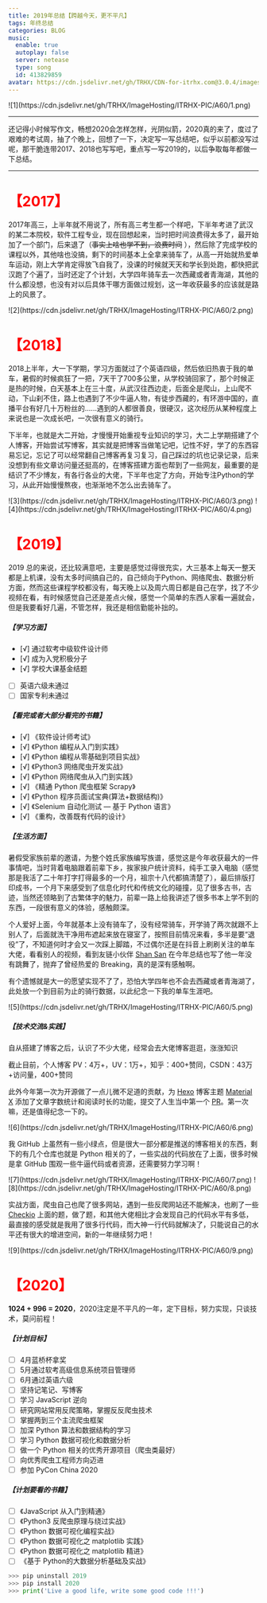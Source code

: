 ```yaml
---
title: 2019年总结【跨越今天，更不平凡】
tags: 年终总结
categories: BLOG
music:
  enable: true
  autoplay: false
  server: netease
  type: song
  id: 413829859
avatar: https://cdn.jsdelivr.net/gh/TRHX/CDN-for-itrhx.com@3.0.4/images/trhx.png
---
```


<fancybox>
![1](https://cdn.jsdelivr.net/gh/TRHX/ImageHosting/ITRHX-PIC/A60/1.png)
</fancybox>

<!--more-->

---

还记得小时候写作文，畅想2020会怎样怎样，光阴似箭，2020真的来了，度过了艰难的考试周，抽了个晚上，回想了一下，决定写一写总结吧，似乎以前都没写过呢，那干脆连带2017、2018也写写吧，重点写一写2019的，以后争取每年都做一下总结。

---

#  <font color=#FF000>【2017】</font>

2017年高三，上半年就不用说了，所有高三考生都一个样吧，下半年考进了武汉的某二本院校，软件工程专业，现在回想起来，当时把时间浪费得太多了，最开始加了一个部门，后来退了（~~事实上啥也学不到，浪费时间~~ ），然后除了完成学校的课程以外，其他啥也没搞，剩下的时间基本上全拿来骑车了，从高一开始就热爱单车运动，刚上大学肯定得放飞自我了，没课的时候就天天和学长到处跑，都快把武汉跑了个遍了，当时还定了个计划，大学四年骑车去一次西藏或者青海湖，其他的什么都没想，也没有对以后具体干哪方面做过规划，这一年收获最多的应该就是路上的风景了。

<fancybox>
![2](https://cdn.jsdelivr.net/gh/TRHX/ImageHosting/ITRHX-PIC/A60/2.png)
</fancybox>

# <font color=#FF000>【2018】</font>

2018上半年，大一下学期，学习方面就过了个英语四级，然后依旧热衷于我的单车，暑假的时候疯狂了一把，7天干了700多公里，从学校骑回家了，那个时候正是热的时候，白天基本上在三十度，从武汉往西边走，后面全是爬山，上山爬不动，下山刹不住，路上也遇到了不少牛逼人物，有徒步西藏的，有环游中国的，直播平台有好几十万粉丝的......遇到的人都很善良，很硬汉，这次经历从某种程度上来说也是一次成长吧，一次很有意义的骑行。

下半年，也就是大二开始，才慢慢开始重视专业知识的学习，大二上学期搭建了个人博客，开始尝试写博客，其实就是把博客当做笔记吧，记性不好，学了的东西容易忘记，忘记了可以经常翻自己博客再复习复习，自己踩过的坑也记录记录，后来没想到有些文章访问量还挺高的，在博客搭建方面也帮到了一些网友，最重要的是结识了不少博友，有各行各业的大佬，下半年也定了方向，开始专注Python的学习，从此开始慢慢熬夜，也渐渐地不怎么出去骑车了。

<fancybox>
![3](https://cdn.jsdelivr.net/gh/TRHX/ImageHosting/ITRHX-PIC/A60/3.png)
</fancybox>

<fancybox>
![4](https://cdn.jsdelivr.net/gh/TRHX/ImageHosting/ITRHX-PIC/A60/4.png)
</fancybox>

# <font color=#FF000>【2019】</font>

2019 总的来说，还比较满意吧，主要是感觉过得很充实，大三基本上每天一整天都是上机课，没有太多时间搞自己的，自己倾向于Python、网络爬虫、数据分析方面，然而这些课程学校都没有，每天晚上以及周六周日都是自己在学，找了不少视频在看，有时候感觉自己还是差点火候，感觉一个简单的东西人家看一遍就会，但是我要看好几遍，不管怎样，我还是相信勤能补拙的。

##### 【学习方面】

+ [√] 通过软考中级软件设计师
+ [√] 成为入党积极分子
+ [√] 学校大课基金结题
+ [ ] 英语六级未通过
+ [ ] 国家专利未通过

##### 【看完或者大部分看完的书籍】

+ [√] 《软件设计师考试》
+ [√] 《Python 编程从入门到实践》
+ [√] 《Python 编程从零基础到项目实战》
+ [√] 《Python3 网络爬虫开发实战》
+ [√] 《Python 网络爬虫从入门到实践》
+ [√] 《精通 Python 爬虫框架 Scrapy》
+ [√] 《Python 程序员面试宝典(算法+数据结构)》
+ [√] 《Selenium 自动化测试 — 基于 Python 语言》
+ [√] 《重构，改善既有代码的设计》

##### 【生活方面】

暑假受家族前辈的邀请，为整个姓氏家族编写族谱，感觉这是今年收获最大的一件事情吧，当时背着电脑跟着前辈下乡，挨家挨户统计资料，纯手工录入电脑（感觉那是我活了二十年打字打得最多的一个月，祖宗十八代都搞清楚了），最后排版打印成书，一个月下来感受到了信息化时代和传统文化的碰撞，见了很多古书，古迹，当然还领略到了古繁体字的魅力，前辈一路上给我讲述了很多书本上学不到的东西，一段很有意义的体验，感触颇深。

个人爱好上面，今年就基本上没有骑车了，没有经常骑车，开学骑了两次就跟不上别人了，后面就洗干净用布遮起来放在寝室了，按照目前情况来看，多半是要“退役”了，不知道何时才会又一次踩上脚踏，不过偶尔还是在抖音上刷刷关注的单车大佬，看看别人的视频，看到友链小伙伴 [Shan San](https://shan333.cn/) 在今年总结也写了他一年没有跳舞了，抛弃了曾经热爱的 Breaking，真的是深有感触啊。

有个遗憾就是大一的愿望实现不了了，恐怕大学四年也不会去西藏或者青海湖了，此处放一个到目前为止的骑行数据，以此纪念一下我的单车生涯吧。

<fancybox>
![5](https://cdn.jsdelivr.net/gh/TRHX/ImageHosting/ITRHX-PIC/A60/5.png)
</fancybox>

##### 【技术交流&实践】

自从搭建了博客之后，认识了不少大佬，经常会去大佬博客逛逛，涨涨知识

截止目前，个人博客 PV：4万+，UV：1万+，知乎：400+赞同，CSDN：43万+访问量，400+赞同

此外今年第一次为开源做了一点儿微不足道的贡献，为 [Hexo](https://hexo.io/) 博客主题 [Material X](https://github.com/xaoxuu/hexo-theme-material-x) 添加了文章字数统计和阅读时长的功能，提交了人生当中第一个 [PR](https://github.com/xaoxuu/hexo-theme-material-x/pull/117)。第一次嘛，还是值得纪念一下的。

<fancybox>
![6](https://cdn.jsdelivr.net/gh/TRHX/ImageHosting/ITRHX-PIC/A60/6.png)
</fancybox>

我 GitHub 上虽然有一些小绿点，但是很大一部分都是推送的博客相关的东西，剩下的有几个仓库也就是 Python 相关的了，一些实战的代码放在了上面，很多时候是拿 GitHub 围观一些牛逼代码或者资源，还需要努力学习啊！

<fancybox>
![7](https://cdn.jsdelivr.net/gh/TRHX/ImageHosting/ITRHX-PIC/A60/7.png)
</fancybox>

<fancybox>
![8](https://cdn.jsdelivr.net/gh/TRHX/ImageHosting/ITRHX-PIC/A60/8.png)
</fancybox>

实战方面，爬虫自己也爬了很多网站，遇到一些反爬网站还不能解决，也刷了一些 [Checkio](https://checkio.org/) 上面的题，做了题，和其他大佬相比才会发现自己的代码水平有多低，最直接的感受就是我用了很多行代码，而大神一行代码就解决了，只能说自己的水平还有很大的增进空间，新的一年继续努力吧！

<fancybox>
![9](https://cdn.jsdelivr.net/gh/TRHX/ImageHosting/ITRHX-PIC/A60/9.png)
</fancybox>

# <font color=#FF000>【2020】</font>

**1024 + 996 = 2020**，2020注定是不平凡的一年，定下目标，努力实现，只谈技术，莫问前程！

##### 【计划目标】

- [ ] 4月蓝桥杯拿奖
- [ ] 5月通过软考高级信息系统项目管理师
- [ ] 6月通过英语六级
- [ ] 坚持记笔记、写博客
- [ ] 学习 JavaScript 逆向
- [ ] 研究网站常用反爬策略，掌握反反爬虫技术
- [ ] 掌握两到三个主流爬虫框架
- [ ] 加深 Python 算法和数据结构的学习
- [ ] 学习 Python 数据可视化和数据分析
- [ ] 做一个 Python 相关的优秀开源项目（爬虫类最好）
- [ ] 向优秀爬虫工程师方向迈进
- [ ] 参加 PyCon China 2020

##### 【计划要看的书籍】

- [ ] 《JavaScript 从入门到精通》
- [ ] 《Python3 反爬虫原理与绕过实战》
- [ ] 《Python 数据可视化编程实战》
- [ ] 《Python 数据可视化之 matplotlib 实践》
- [ ] 《Python 数据可视化之 matplotlib 精进》
- [ ] 《基于 Python的大数据分析基础及实战》

```python
>>> pip uninstall 2019
>>> pip install 2020
>>> print('Live a good life, write some good code !!!')
```
